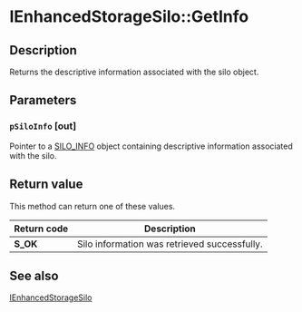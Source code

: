 # IEnhancedStorageSilo::GetInfo

## Description

Returns the descriptive information associated with the silo object.

## Parameters

### `pSiloInfo` [out]

Pointer to a [SILO_INFO](https://learn.microsoft.com/windows/desktop/api/ehstorapi/ns-ehstorapi-silo_info) object containing descriptive information associated with the silo.

## Return value

This method can return one of these values.

| Return code | Description |
| --- | --- |
| **S_OK** | Silo information was retrieved successfully. |

## See also

[IEnhancedStorageSilo](https://learn.microsoft.com/previous-versions/windows/desktop/api/ehstorapi/nn-ehstorapi-ienhancedstoragesilo)